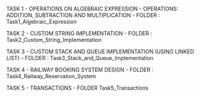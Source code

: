TASK 1 - OPERATIONS ON ALGEBRAIC EXPRESSION - OPERATIONS: ADDITION, SUBTRACTION AND MULTIPLICATION - FOLDER : Task1_Algebraic_Expression

TASK 2 - CUSTOM STRING IMPLEMENTATION - FOLDER : Task2_Custom_String_Implementation

TASK 3 - CUSTOM STACK AND QUEUE IMPLEMENTATION (USING LINKED LIST) - FOLDER : Task3_Stack_and_Queue_Implementation

TASK 4 - RAILWAY BOOKING SYSTEM DESIGN - FOLDER : Task4_Railway_Reservation_System

TASK 5 - TRANSACTIONS - FOLDER  Task5_Transactions
